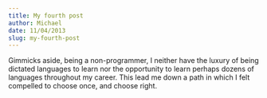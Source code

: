 ```yaml
---
title: My fourth post
author: Michael
date: 11/04/2013
slug: my-fourth-post
---
```

Gimmicks aside, being a non-programmer, I neither have the luxury of being dictated languages to learn nor the opportunity to learn perhaps dozens of languages throughout my career. This lead me down a path in which I felt compelled to choose once, and choose right.